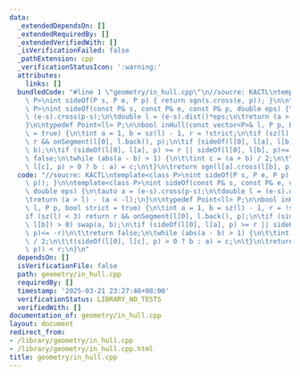 ```yaml
---
data:
  _extendedDependsOn: []
  _extendedRequiredBy: []
  _extendedVerifiedWith: []
  _isVerificationFailed: false
  _pathExtension: cpp
  _verificationStatusIcon: ':warning:'
  attributes:
    links: []
  bundledCode: "#line 1 \"geometry/in_hull.cpp\"\n//soucre: KACTL\ntemplate<class\
    \ P>\nint sideOf(P s, P e, P p) { return sgn(s.cross(e, p)); }\n\ntemplate<class\
    \ P>\nint sideOf(const P& s, const P& e, const P& p, double eps) {\n\tauto a =\
    \ (e-s).cross(p-s);\n\tdouble l = (e-s).dist()*eps;\n\treturn (a > l) - (a < -l);\n\
    }\n\ntypedef Point<ll> P;\n\nbool inHull(const vector<P>& l, P p, bool strict\
    \ = true) {\n\tint a = 1, b = sz(l) - 1, r = !strict;\n\tif (sz(l) < 3) return\
    \ r && onSegment(l[0], l.back(), p);\n\tif (sideOf(l[0], l[a], l[b]) > 0) swap(a,\
    \ b);\n\tif (sideOf(l[0], l[a], p) >= r || sideOf(l[0], l[b], p)<= -r)\n\t\treturn\
    \ false;\n\twhile (abs(a - b) > 1) {\n\t\tint c = (a + b) / 2;\n\t\t(sideOf(l[0],\
    \ l[c], p) > 0 ? b : a) = c;\n\t}\n\treturn sgn(l[a].cross(l[b], p)) < r;\n}\n"
  code: "//soucre: KACTL\ntemplate<class P>\nint sideOf(P s, P e, P p) { return sgn(s.cross(e,\
    \ p)); }\n\ntemplate<class P>\nint sideOf(const P& s, const P& e, const P& p,\
    \ double eps) {\n\tauto a = (e-s).cross(p-s);\n\tdouble l = (e-s).dist()*eps;\n\
    \treturn (a > l) - (a < -l);\n}\n\ntypedef Point<ll> P;\n\nbool inHull(const vector<P>&\
    \ l, P p, bool strict = true) {\n\tint a = 1, b = sz(l) - 1, r = !strict;\n\t\
    if (sz(l) < 3) return r && onSegment(l[0], l.back(), p);\n\tif (sideOf(l[0], l[a],\
    \ l[b]) > 0) swap(a, b);\n\tif (sideOf(l[0], l[a], p) >= r || sideOf(l[0], l[b],\
    \ p)<= -r)\n\t\treturn false;\n\twhile (abs(a - b) > 1) {\n\t\tint c = (a + b)\
    \ / 2;\n\t\t(sideOf(l[0], l[c], p) > 0 ? b : a) = c;\n\t}\n\treturn sgn(l[a].cross(l[b],\
    \ p)) < r;\n}\n"
  dependsOn: []
  isVerificationFile: false
  path: geometry/in_hull.cpp
  requiredBy: []
  timestamp: '2025-03-21 23:27:46+08:00'
  verificationStatus: LIBRARY_NO_TESTS
  verifiedWith: []
documentation_of: geometry/in_hull.cpp
layout: document
redirect_from:
- /library/geometry/in_hull.cpp
- /library/geometry/in_hull.cpp.html
title: geometry/in_hull.cpp
---
```

